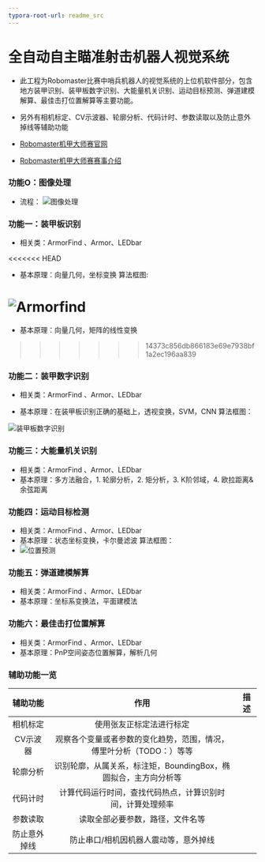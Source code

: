 ```yaml
---
typora-root-url: readme_src
---
```


# 全自动自主瞄准射击机器人视觉系统

- 此工程为Robomaster比赛中哨兵机器人的视觉系统的上位机软件部分，包含地方装甲识别、装甲板数字识别、大能量机关识别、运动目标预测、弹道建模解算、最佳击打位置解算等主要功能。
- 另外有相机标定、CV示波器、轮廓分析、代码计时、参数读取以及防止意外掉线等辅助功能
- [Robomaster机甲大师赛官网](https://www.robomaster.com/zh-CN	"机甲大师官方网站")

- [Robomaster机甲大师赛赛事介绍](https://www.robomaster.com/zh-CN/robo/overview/ "赛事介绍")
### 功能O：图像处理
- 流程：
![图像处理](/readme_src/图像处理.png)
### 功能一：装甲板识别

- 相关类：ArmorFind 、Armor、LEDbar 

<<<<<<< HEAD
- 基本原理：向量几何，坐标变换
  算法框图: 
  

![Armorfind](./readme_src/Armorfind.png)
=======
- 基本原理：向量几何，矩阵的线性变换
>>>>>>> 14373c856db866183e69e7938bf1a2ec196aa839

### 功能二：装甲数字识别
- 相关类：ArmorFind 、Armor、LEDbar 

- 基本原理：在装甲板识别正确的基础上，透视变换，SVM，CNN
  算法框图：

![装甲板数字识别](./readme_src/装甲板数字识别.png)


### 功能三：大能量机关识别
- 相关类：ArmorFind 、Armor、LEDbar 
- 基本原理：多方法融合，1. 轮廓分析，2. 矩分析，3. K阶邻域，4. 欧拉距离&余弦距离

### 功能四：运动目标检测
- 相关类：ArmorFind 、Armor、LEDbar 
- 基本原理：状态坐标变换，卡尔曼滤波
算法框图：
- ![位置预测](./readme_src/位置预测.png)

### 功能五：弹道建模解算
- 相关类：ArmorFind 、Armor、LEDbar 
- 基本原理：坐标系变换法，平面建模法

### 功能六：最佳击打位置解算
- 相关类：ArmorFind 、Armor、LEDbar 
- 基本原理：PnP空间姿态位置解算，解析几何

### 辅助功能一览

辅助功能|作用|描述
:-:|:--:|:--:
相机标定|使用张友正标定法进行标定|
CV示波器|观察各个变量或者参数的变化趋势，范围，情况，傅里叶分析（TODO：）等等|
轮廓分析|识别轮廓，从属关系，标注矩，BoundingBox，椭圆拟合，主方向分析等|
代码计时|计算代码运行时间，查找代码热点，计算识别时间，计算处理频率|
参数读取|读取全部必要参数，路径，文件名等|
防止意外掉线|防止串口/相机因机器人震动等，意外掉线|

